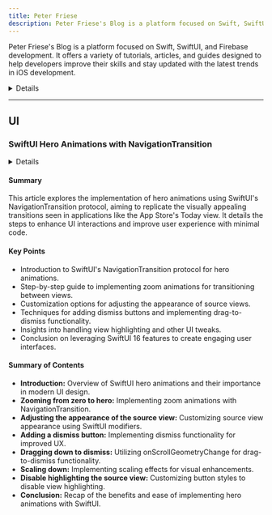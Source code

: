 ```yaml
---
title: Peter Friese
description: Peter Friese's Blog is a platform focused on Swift, SwiftUI, and Firebase development. It offers a variety of tutorials, articles, and guides designed to help developers improve their skills and stay updated with the latest trends in iOS development.
---
```


Peter Friese's Blog is a platform focused on Swift, SwiftUI, and Firebase development. It offers a variety of tutorials, articles, and guides designed to help developers improve their skills and stay updated with the latest trends in iOS development.

<details>
**URL:** https://peterfriese.dev/

**Authors:** `Peter Friese`

**Complexity Levels:**
   - **Beginner:** 20%
   - **Intermediate:** 50%
   - **Advanced:** 30%

**Frequency of Posting:** Weekly

**Types of Content:**
   - **Tutorials:** 50% (Step-by-step guides and practical examples)
   - **Articles:** 40% (In-depth articles and best practices)
   - **News:** 10% (Updates on Swift and iOS development)

**Additional Features:**
   - **Newsletter:** Available for regular updates and news.
   - **Books and Courses:** In-depth learning resources.
   - **YouTube Channel:** Video tutorials and guides.
</details>

<LinkCard title="Visit Peter Friese's Blog" href="https://peterfriese.dev/" />

---

## UI

### SwiftUI Hero Animations with NavigationTransition

<details>

**URL:** https://peterfriese.dev/blog/2024/hero-animation/?ref=createwithswift.com

**Published:** Jun 21, 2024  

**Authors:** `Peter Friese`  
**Tags:**  
`SwiftUI`, `iOS Development`, `Animation`, `NavigationTransition`

</details>

#### Summary

This article explores the implementation of hero animations using SwiftUI's NavigationTransition protocol, aiming to replicate the visually appealing transitions seen in applications like the App Store's Today view. It details the steps to enhance UI interactions and improve user experience with minimal code.

#### Key Points

- Introduction to SwiftUI's NavigationTransition protocol for hero animations.
- Step-by-step guide to implementing zoom animations for transitioning between views.
- Customization options for adjusting the appearance of source views.
- Techniques for adding dismiss buttons and implementing drag-to-dismiss functionality.
- Insights into handling view highlighting and other UI tweaks.
- Conclusion on leveraging SwiftUI 16 features to create engaging user interfaces.

#### Summary of Contents

- **Introduction:** Overview of SwiftUI hero animations and their importance in modern UI design.
- **Zooming from zero to hero:** Implementing zoom animations with NavigationTransition.
- **Adjusting the appearance of the source view:** Customizing source view appearance using SwiftUI modifiers.
- **Adding a dismiss button:** Implementing dismiss functionality for improved UX.
- **Dragging down to dismiss:** Utilizing onScrollGeometryChange for drag-to-dismiss functionality.
- **Scaling down:** Implementing scaling effects for visual enhancements.
- **Disable highlighting the source view:** Customizing button styles to disable view highlighting.
- **Conclusion:** Recap of the benefits and ease of implementing hero animations with SwiftUI.

<LinkCard title="Read Full Article" href="https://peterfriese.dev/blog/2024/hero-animation/" />